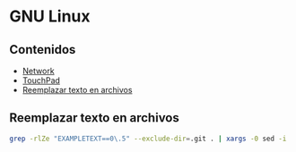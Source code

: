 # GNU Linux

## Contenidos

- [Network](network.html)
- [TouchPad](touchpad.html)
- [Reemplazar texto en archivos](#reemplazar-texto-en-archivos)

## Reemplazar texto en archivos

```bash
grep -rlZe "EXAMPLETEXT==0\.5" --exclude-dir=.git . | xargs -0 sed -i 's/EXAMPLETEXT==0.5/EXAMPLETEXT==0.6/g'
```

